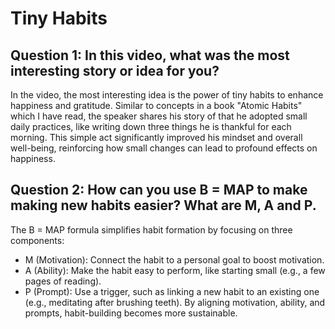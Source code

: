 # Tiny Habits

## Question 1: In this video, what was the most interesting story or idea for you?

In the video, the most interesting idea is the power of tiny habits to enhance happiness and gratitude. Similar to concepts in a book "Atomic Habits" which I have read, the speaker shares his story of that he adopted small daily practices, like writing down three things he is thankful for each morning. This simple act significantly improved his mindset and overall well-being, reinforcing how small changes can lead to profound effects on happiness.

 ## Question 2: How can you use B = MAP to make making new habits easier? What are M, A and P.

 The B = MAP formula simplifies habit formation by focusing on three components:

- M (Motivation): Connect the habit to a personal goal to boost motivation.
- A (Ability): Make the habit easy to perform, like starting small (e.g., a few pages of reading).
- P (Prompt): Use a trigger, such as linking a new habit to an existing one (e.g., meditating after brushing teeth).
By aligning motivation, ability, and prompts, habit-building becomes more sustainable.
